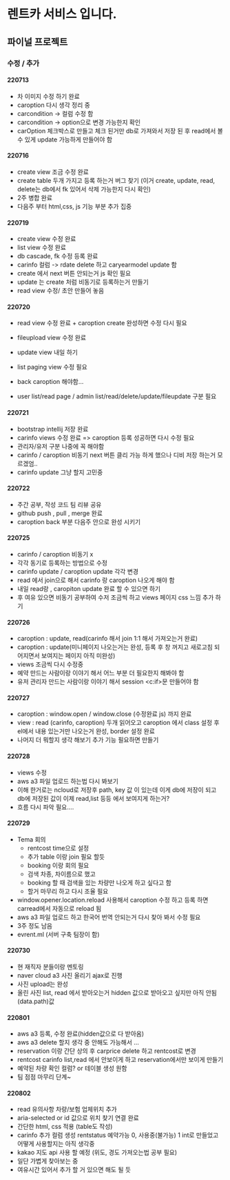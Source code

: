# 렌트카 서비스 입니다.

## 파이널 프로젝트

### 수정 / 추가

#### 220713

- 차 이미지 수정 하기 완료
- caroption 다시 생각 정리 중
- carcondition -> 컬럼 수정 함
- carcondition -> option으로 변경 가능한지 확인
- carOption 체크박스로 만들고 체크 된거만 db로 가져와서 저장 된 후 read에서 볼수 있게 update 가능하게 만들어야 함

#### 220716

- create view 조금 수정 완료
- create table 두개 가지고 등록 하는거 버그 찾기 (이거 create, update, read, delete는 db에서 fk 있어서 삭제 가능한지 다시 확인)
- 2주 병합 완료
- 다음주 부터 html,css, js 기능 부분 추가 집중

#### 220719

- create view 수정 완료
- list view 수정 완료
- db cascade, fk 수정 등록 완료
- carinfo 컬럼 -> rdate delete 하고 caryearmodel update 함
- create 에서 next 버튼 안되는거 js 확인 필요
- update 는 create 처럼 비동기로 등록하는거 만들기
- read view 수정/ 초안 만들어 놓음

#### 220720

- read view 수정 완료 + caroption create 완성하면 수정 다시 필요
- fileupload view 수정 완료
- update view 내일 하기
- list paging view 수정 필요

- back caroption 해야함...
- user list/read page / admin list/read/delete/update/fileupdate 구분 필요

#### 220721

- bootstrap intellij 저장 완료
- carinfo views 수정 완료 => caroption 등록 성공하면 다시 수정 필요
- 관리자/유저 구분 나중에 꼭 해야함
- carinfo / caroption 비동기 next 버튼 클리 가능 하게 했으나 디비 저장 하는거 모르겠엄..
- carinfo update 그냥 할지 고민중

#### 220722

- 주간 공부, 작성 코드 팀 리뷰 공유
- github push , pull , merge 완료
- caroption back 부분 다음주 안으로 완성 시키기

#### 220725

- carinfo / caroption 비동기 x
- 각각 동기로 등록하는 방법으로 수정
- carinfo update / caroption update 각각 변경
- read 에서 join으로 해서 carinfo 랑 caroption 나오게 해야 함
- 내일 read랑 , caropiton update 완료 할 수 있으면 하기
- 후 여유 있으면 비동기 공부하여 수저 조금씩 하고 views 페이지 css 느낌 추가 하기

#### 220726

- caroption : update, read(carinfo 해서 join 1:1 해서 가져오는거 완료)
- caroption : update(미니페이지 나오는거는 완성, 등록 후 창 꺼지고 새로고침 되어지면서 보여지는 페이지 아직 미완성)
- views 조금씩 다시 수정중
- 예약 만드는 사람이랑 이야기 해서 어느 부분 더 필요한지 해봐야 함
- 유저 관리자 만드는 사람이랑 이야기 해서 session <c:if>문 만들어야 함

#### 220727

- caroption : window.open / window.close (수정완료 js) 까지 완료
- view : read (carinfo, caroption) 두개 읽어오고 caroption 에서 class 설정 후 el에서 내용 있는거만 나오는거 완성, border 설정 완료
- 나머지 더 뭐할지 생각 해보기 추가 기능 필요하면 만들기

#### 220728

- views 수정
- aws a3 파일 업로드 하는법 다시 봐보기
- 이해 한거로는 ncloud로 저장후 path, key 값 이 있는데 이게 db에 저장이 되고 db에 저장된 값이 이제 read,list 등등 에서 보여지게 하는거?
- 흐름 다시 파악 필요....

#### 220729

- Tema 회의
  - rentcost time으로 설정
  - 추가 table 이랑 join 필요 할듯
  - booking 이랑 회의 필요
  - 검색 차종, 차이름으로 했고
  - booking 할 때 검색을 있는 차량만 나오게 하고 싶다고 함
  - 할거 마무리 하고 다시 조율 필요
- window.opener.location.reload 사용해서 caroption 수정 하고 등록 하면 carread에서 자동으로 reload 됨
- aws a3 파일 업로드 하고 한국어 번역 안되는거 다시 찾아 봐서 수정 필요
- 3주 정도 남음
- evrent.ml (서버 구축 팀장이 함)

#### 220730

- 현 재직자 분들이랑 멘토링
- naver cloud a3 사진 올리기 ajax로 진행
- 사진 upload는 완성
- 올린 사진 list, read 에서 받아오는거 hidden 값으로 받아오고 싶지만 아직 안됨 (data.path)값

#### 220801

- aws a3 등록, 수정 완료(hidden값으로 다 받아옴)
- aws a3 delete 할지 생각 중 안해도 가능해서 ...
- reservation 이랑 간단 상의 후 carprice delete 하고 rentcost로 변경
- rentcost carinfo list,read 에서 안보이게 하고 reservation에서만 보이게 만들기
- 예약된 차량 확인 컬럼? or 테이블 생성 원함
- 팀 점점 마무리 단계~

#### 220802

- read 유의사항 차량/보험 업체위치 추가
- aria-selected or id 값으로 위치 찾기 연결 완료
- 간단한 html, css 적용 (table도 작성)
- carinfo 추가 컬럼 생성 rentstatus 예약가능 0, 사용중(불가능) 1 int로 만들었고 어떻게 사용할지는 아직 생각중
- kakao 지도 api 사용 할 예정 (위도, 경도 가져오는법 공부 필요)
- 일단 가볍게 찾아보는 중
- 여유시간 있어서 추가 할 거 있으면 해도 될 듯
